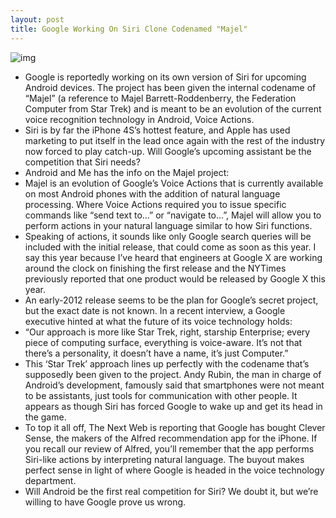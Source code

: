 ```yaml
---
layout: post
title: Google Working On Siri Clone Codenamed "Majel"
---
```

![img](http://media.idownloadblog.com/wp-content/uploads/2011/12/android-jetpack_616-e1323892260629.jpg)
* Google is reportedly working on its own version of Siri for upcoming Android devices. The project has been given the internal codename of “Majel” (a reference to Majel Barrett-Roddenberry, the Federation Computer from Star Trek) and is meant to be an evolution of the current voice recognition technology in Android, Voice Actions.
* Siri is by far the iPhone 4S’s hottest feature, and Apple has used marketing to put itself in the lead once again with the rest of the industry now forced to play catch-up. Will Google’s upcoming assistant be the competition that Siri needs?
* Android and Me has the info on the Majel project:
* Majel is an evolution of Google’s Voice Actions that is currently available on most Android phones with the addition of natural language processing. Where Voice Actions required you to issue specific commands like “send text to…” or “navigate to…”, Majel will allow you to perform actions in your natural language similar to how Siri functions.
* Speaking of actions, it sounds like only Google search queries will be included with the initial release, that could come as soon as this year. I say this year because I’ve heard that engineers at Google X are working around the clock on finishing the first release and the NYTimes previously reported that one product would be released by Google X this year.
* An early-2012 release seems to be the plan for Google’s secret project, but the exact date is not known. In a recent interview, a Google executive hinted at what the future of its voice technology holds:
* “Our approach is more like Star Trek, right, starship Enterprise; every piece of computing surface, everything is voice-aware. It’s not that there’s a personality, it doesn’t have a name, it’s just Computer.”
* This ‘Star Trek’ approach lines up perfectly with the codename that’s supposedly been given to the project. Andy Rubin, the man in charge of Android’s development, famously said that smartphones were not meant to be assistants, just tools for communication with other people. It appears as though Siri has forced Google to wake up and get its head in the game.
* To top it all off, The Next Web is reporting that Google has bought Clever Sense, the makers of the Alfred recommendation app for the iPhone. If you recall our review of Alfred, you’ll remember that the app performs Siri-like actions by interpreting natural language. The buyout makes perfect sense in light of where Google is headed in the voice technology department.
* Will Android be the first real competition for Siri? We doubt it, but we’re willing to have Google prove us wrong.

